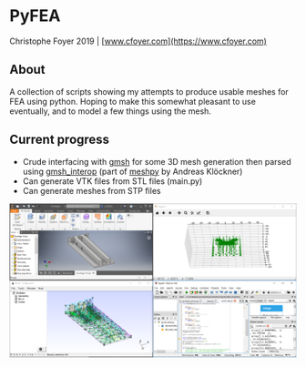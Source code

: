 # PyFEA

Christophe Foyer 2019 | [www.cfoyer.com](https://www.cfoyer.com)

## About
A collection of scripts showing my attempts to produce usable meshes for FEA using python. 
Hoping to make this somewhat pleasant to use eventually, and to model a few things using the mesh.

## Current progress
- Crude interfacing with [gmsh](http://gmsh.info/) for some 3D mesh generation then parsed using [gmsh_interop](https://github.com/inducer/gmsh_interop/tree/master/gmsh_interop) (part of [meshpy](https://github.com/inducer/meshpy) by Andreas Klöckner)
- Can generate VTK files from STL files (main.py)
- Can generate meshes from STP files

![Current state](screenshots/meshing.png)
